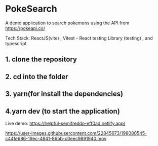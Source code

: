 # PokeSearch

A demo application to search pokemons using the API from https://pokeapi.co/

Tech Stack: ReactJS(vite) , Vitest -  React testing Library (testing) , and typescript

## 1. clone the repository

## 2. cd into the folder

## 3. yarn(for install  the dependencies)

## 4.yarn dev (to start  the application)

Live demo: https://helpful-semifreddo-eff0ad.netlify.app/




https://user-images.githubusercontent.com/22845673/198080545-c44fe686-19ec-4841-86bb-c0eec9891940.mov

